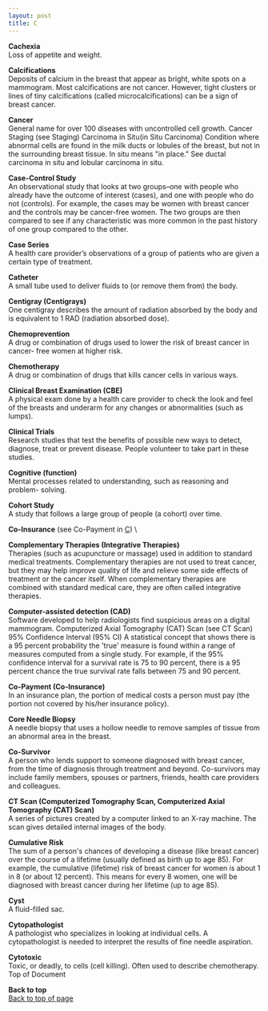 ```yaml
---
layout: post
title: C
---
```


<a name="top"></a>

**Cachexia** \
Loss of appetite and weight.

**Calcifications** \
Deposits of calcium in the breast that appear as bright, white spots on a mammogram. Most calcifications are not cancer. However, tight clusters or lines of tiny calcifications (called microcalcifications) can be a sign of breast cancer.

**Cancer** \
General name for over 100 diseases with uncontrolled cell growth.
Cancer Staging (see Staging) Carcinoma in Situ(in Situ Carcinoma)
Condition where abnormal cells are found in the milk ducts or lobules of the breast, but not in the surrounding breast tissue. In situ means "in place." See ductal carcinoma in situ and lobular carcinoma in situ.
 
**Case-Control Study** \
An observational study that looks at two groups–one with people who already have the outcome of interest (cases), and one with people who do not (controls). For example, the cases may be women with breast cancer and the controls may be cancer-free women. The two groups are then compared to see if any characteristic was more common in the past history of one group compared to the other.

**Case Series** \
A health care provider’s observations of a group of patients who are given a certain type of  treatment.

**Catheter** \
A small tube used to deliver fluids to (or remove them from) the body.

**Centigray  (Centigrays)** \
One centigray describes the amount of radiation absorbed by the body and is equivalent to 1 RAD (radiation absorbed dose).

**Chemoprevention** \
A drug or combination of drugs used to lower the risk of breast cancer in cancer- free women at higher risk.

**Chemotherapy** \
A drug or combination of drugs that kills cancer cells in various ways.

**Clinical Breast Examination (CBE)** \
A physical exam done by a health care provider to check the look and feel of the breasts and underarm for any changes or abnormalities (such as lumps).

**Clinical Trials** \
Research studies that test the benefits of possible new ways to detect, diagnose, treat or prevent disease. People volunteer to take part in these studies.

**Cognitive (function)** \
Mental processes related to understanding, such as reasoning and problem- solving.

**Cohort Study** \
A study that follows a large group of people (a cohort) over time.

**Co-Insurance** (see Co-Payment in [C](C.html)) \
 
**Complementary Therapies (Integrative Therapies)** \
Therapies (such as acupuncture or massage) used in addition to standard medical treatments. Complementary therapies are not used to treat cancer, but they may help improve quality of life and relieve some side effects of treatment or the cancer itself. When complementary therapies are combined with standard medical care, they are often called integrative therapies.

**Computer-assisted detection (CAD)** \
Software developed to help radiologists find suspicious areas on a digital mammogram.
Computerized Axial Tomography (CAT) Scan (see CT Scan) 95% Confidence Interval (95% CI)
A statistical concept that shows there is a 95 percent probability the 'true' measure is found within a range of measures computed from a single study. For example, if the 95% confidence interval for a survival rate is 75 to 90 percent, there is a 95 percent chance the true survival rate falls between 75 and 90 percent.

**Co-Payment (Co-Insurance)** \
In an insurance plan, the portion of medical costs a person must pay (the portion not covered by his/her insurance policy).

**Core Needle Biopsy** \
A needle biopsy that uses a hollow needle to remove samples of tissue from an abnormal area in the breast.

**Co-Survivor** \
A person who lends support to someone diagnosed with breast cancer, from the time of diagnosis through treatment and beyond. Co-survivors may include family members, spouses or partners, friends, health care providers and colleagues.

**CT Scan (Computerized Tomography Scan, Computerized Axial Tomography (CAT) Scan)** \
A series of pictures created by a computer linked to an X-ray machine. The scan gives detailed internal images of the body.

**Cumulative Risk** \
The sum of a person's chances of developing a disease (like breast cancer) over the course of a lifetime (usually defined as birth up to age 85). For example, the cumulative (lifetime) risk of breast cancer for women is about 1 in 8 (or about 12 percent). This means for every 8 women, one will be diagnosed with breast cancer during her lifetime (up to age 85).

**Cyst** \
A fluid-filled sac.

**Cytopathologist** \
A pathologist who specializes in looking at individual cells. A cytopathologist is needed to interpret the results of fine needle aspiration.

**Cytotoxic** \
Toxic, or deadly, to cells (cell killing). Often used to describe chemotherapy. Top of Document

**Back to top** \
<a href="#top">Back to top of page</a>